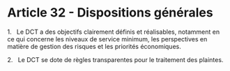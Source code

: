 # Article 32 - Dispositions générales


1.   Le DCT a des objectifs clairement définis et réalisables, notamment en ce qui concerne les niveaux de service minimum, les perspectives en matière de gestion des risques et les priorités économiques.

2.   Le DCT se dote de règles transparentes pour le traitement des plaintes.
